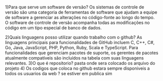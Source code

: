 1)Para que serve um software de versão?
Os sistemas de controle de versão são uma categoria de
ferramentas de software que ajudam a equipe de software 
a gerenciar as alterações no código-fonte ao longo do tempo.
O software de controle de versão acompanha todas 
as modificações no código em um tipo especial de banco de dados.

2)Quais linguagens posso utilizar quando trabalho com o github?
As linguagens principais para funcionalidades de GitHub incluem C, C++, 
C#, Go, Java, JavaScript, PHP, Python, Ruby, Scala e TypeScript. Para 
funcionalidades que gerenciam pacotes de suporte, os gerentes de pacotes
atualmente compatíveis são incluídos na tabela com suas linguagens relevantes.
3)O que é repositorio?
pasta onde sera colocado os arquivo do projeto
4) Os codigos que coloca no github estara sempre disponiveis a todos os usuarios da web ?
se estiver em publica sim
